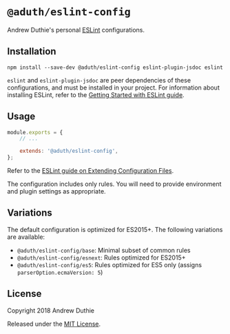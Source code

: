 # `@aduth/eslint-config`

Andrew Duthie's personal [ESLint](https://eslint.org/) configurations.

## Installation

```
npm install --save-dev @aduth/eslint-config eslint-plugin-jsdoc eslint
```

`eslint` and `eslint-plugin-jsdoc` are peer dependencies of these configurations, and must be installed in your project. For information about installing ESLint, refer to the [Getting Started with ESLint guide](https://eslint.org/docs/user-guide/getting-started).

## Usage

```js
module.exports = {
	// ...

	extends: '@aduth/eslint-config',
};
```

Refer to the [ESLint guide on Extending Configuration Files](https://eslint.org/docs/user-guide/configuring#extending-configuration-files).

The configuration includes only rules. You will need to provide environment and plugin settings as appropriate.

## Variations

The default configuration is optimized for ES2015+. The following variations are available:

- `@aduth/eslint-config/base`: Minimal subset of common rules
- `@aduth/eslint-config/esnext`: Rules optimized for ES2015+
- `@aduth/eslint-config/es5`: Rules optimized for ES5 only (assigns `parserOption.ecmaVersion: 5`)

## License

Copyright 2018 Andrew Duthie

Released under the [MIT License](https://github.com/aduth/wping/tree/master/LICENSE.md).
